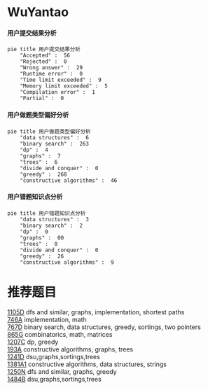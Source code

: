 # WuYantao

<!-- tabs:start -->



#### **用户提交结果分析**

```mermaid
pie title 用户提交结果分析
    "Accepted" :  56
    "Rejected" :  0
    "Wrong answer" :  29
    "Runtime error" :  0
    "Time limit exceeded" :  9
    "Memory limit exceeded" :  5
    "Compilation error" :  1
    "Partial" :  0
```

#### **用户做题类型偏好分析**

```mermaid
pie title 用户做题类型偏好分析
    "data structures" :  6
    "binary search" :  263
    "dp" :  4
    "graphs" :  7
    "trees" :  6
    "divide and conquer" :  0
    "greedy" :  268
    "constructive algorithms" :  46
```
#### **用户错题知识点分析**

```mermaid
pie title 用户错题知识点分析
    "data structures" :  3
    "binary search" :  2
    "dp" :  0
    "graphs" :  00
    "trees" :  0
    "divide and conquer" :  0
    "greedy" :  26
    "constructive algorithms" :  9
```



<!-- tabs:end -->
# 推荐题目
[1105D](https://codeforces.com/contest/1105/problem/D)		dfs and similar,
                        graphs,
                        implementation,
                        shortest paths		  
[746A](https://codeforces.com/contest/746/problem/A)		implementation,
                        math		  
[767D](https://codeforces.com/contest/767/problem/D)		binary search,
                        data structures,
                        greedy,
                        sortings,
                        two pointers		  
[865G](https://codeforces.com/contest/865/problem/G)		combinatorics,
                        math,
                        matrices		  
[1207C](https://codeforces.com/contest/1207/problem/C)		dp,
                        greedy		  
[193A](https://codeforces.com/contest/193/problem/A)		constructive algorithms,
                        graphs,
                        trees		  
[1241D](https://codeforces.com/contest/1241/problem/D)		dsu,graphs,sortings,trees		  
[1381A1](https://codeforces.com/contest/1381A/problem/1)		constructive algorithms,
                        data structures,
                        strings		  
[1250N](https://codeforces.com/contest/1250/problem/N)		dfs and similar,
                        graphs,
                        greedy		  
[1484B](https://codeforces.com/contest/1484/problem/B)		dsu,graphs,sortings,trees		  
